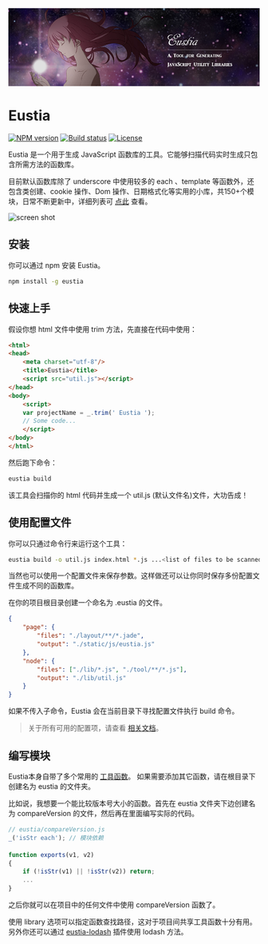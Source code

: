 <a href="https://eustia.github.io/" target="_blank">
    <img src="../doc/banner.jpg">
</a>

# Eustia

[![NPM version][npm-image]][npm-url]
[![Build status][travis-image]][travis-url]
[![License][license-image]][npm-url]

[npm-image]: https://img.shields.io/npm/v/eustia.svg
[npm-url]: https://npmjs.org/package/eustia
[travis-image]: https://img.shields.io/travis/liriliri/eustia.svg
[travis-url]: https://travis-ci.org/liriliri/eustia
[license-image]: https://img.shields.io/npm/l/eustia.svg

Eustia 是一个用于生成 JavaScript 函数库的工具。它能够扫描代码实时生成只包含所需方法的函数库。

目前默认函数库除了 underscore 中使用较多的 each 、template 等函数外，还包含类创建、cookie 操作、Dom 操作、日期格式化等实用的小库，共150+个模块，日常不断更新中，详细列表可 [点此](http://eustia.liriliri.io/module.html) 查看。

![screen shot](https://eustia.liriliri.io/static/img/eustia-screenshot.gif)

## 安装

你可以通过 npm 安装 Eustia。

```bash
npm install -g eustia
```

## 快速上手

假设你想 html 文件中使用 trim 方法，先直接在代码中使用：

```html
<html>
<head>
    <meta charset="utf-8"/>
    <title>Eustia</title>
    <script src="util.js"></script>
</head>
<body>
    <script>
    var projectName = _.trim(' Eustia ');
    // Some code...
    </script>
</body>
</html>
```

然后跑下命令：

```bash
eustia build
```

该工具会扫描你的 html 代码并生成一个 util.js (默认文件名)文件，大功告成！

## 使用配置文件

你可以只通过命令行来运行这个工具：

```bash
eustia build -o util.js index.html *.js ...<list of files to be scanned>
```

当然也可以使用一个配置文件来保存参数。这样做还可以让你同时保存多份配置文件生成不同的函数库。

在你的项目根目录创建一个命名为 .eustia 的文件。

```json
{
    "page": {
        "files": "./layout/**/*.jade",
        "output": "./static/js/eustia.js"
    },
    "node": {
        "files": ["./lib/*.js", "./tool/**/*.js"],
        "output": "./lib/util.js"
    }
}
```

如果不传入子命令，Eustia 会在当前目录下寻找配置文件执行 build 命令。

> 关于所有可用的配置项，请查看 [相关文档](https://eustia.liriliri.github.io/docs.html#commands)。

## 编写模块

Eustia本身自带了多个常用的 [工具函数](https://eustia.liriliri.github.io/module.html)。
如果需要添加其它函数，请在根目录下创建名为 eustia 的文件夹。

比如说，我想要一个能比较版本号大小的函数。首先在 eustia 文件夹下边创建名为 compareVersion 的文件，然后再在里面编写实际的代码。

```javascript
// eustia/compareVersion.js
_('isStr each'); // 模块依赖

function exports(v1, v2)
{
    if (!isStr(v1) || !isStr(v2)) return;
    ...
}
```

之后你就可以在项目中的任何文件中使用 compareVersion 函数了。

使用 library 选项可以指定函数查找路径，这对于项目间共享工具函数十分有用。另外你还可以通过 [eustia-lodash](https://github.com/liriliri/eustia-lodash) 插件使用 lodash 方法。

